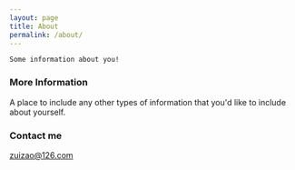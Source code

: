 ```yaml
---
layout: page
title: About
permalink: /about/
---
```


```Some information about you!```

### More Information

A place to include any other types of information that you'd like to include about yourself.

### Contact me

[zuizao@126.com](mailto:zuizao@126.com)
